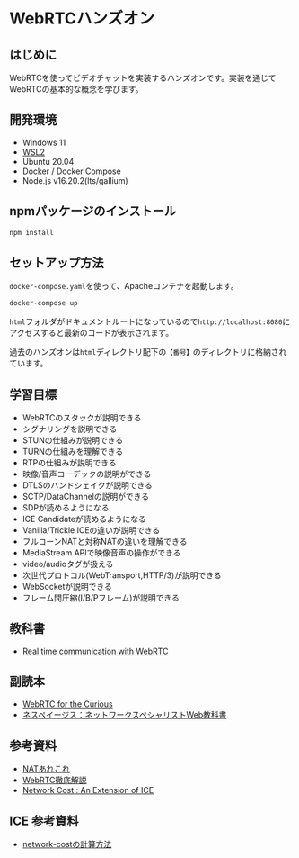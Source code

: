 # WebRTCハンズオン

## はじめに

WebRTCを使ってビデオチャットを実装するハンズオンです。実装を通じてWebRTCの基本的な概念を学びます。

## 開発環境

- Windows 11
- [WSL2](https://docs.microsoft.com/ja-jp/windows/wsl/install)
- Ubuntu 20.04
- Docker / Docker Compose
- Node.js v16.20.2(lts/gallium)

## npmパッケージのインストール

```bash
npm install
```

## セットアップ方法

`docker-compose.yaml`を使って、Apacheコンテナを起動します。

```bash
docker-compose up
```

`html`フォルダがドキュメントルートになっているので`http://localhost:8080`にアクセスすると最新のコードが表示されます。

過去のハンズオンは`html`ディレクトリ配下の`【番号】`のディレクトリに格納されています。

## 学習目標

- WebRTCのスタックが説明できる
- シグナリングを説明できる
- STUNの仕組みが説明できる
- TURNの仕組みを理解できる
- RTPの仕組みが説明できる
- 映像/音声コーデックの説明ができる
- DTLSのハンドシェイクが説明できる
- SCTP/DataChannelの説明ができる
- SDPが読めるようになる
- ICE Candidateが読めるようになる
- Vanilla/Trickle ICEの違いが説明できる
- フルコーンNATと対称NATの違いを理解できる
- MediaStream APIで映像音声の操作ができる
- video/audioタグが扱える
- 次世代プロトコル(WebTransport,HTTP/3)が説明できる
- WebSocketが説明できる
- フレーム間圧縮(I/B/Pフレーム)が説明できる

## 教科書

- [Real time communication with WebRTC](https://codelabs.developers.google.com/codelabs/webrtc-web#0)

## 副読本

- [WebRTC for the Curious](https://webrtcforthecurious.com/)
- [ネスペイージス：ネットワークスペシャリストWeb教科書](https://www.infraexpert.com/info/netspecial1.html)

## 参考資料

- [NATあれこれ](https://tech.zms.co.jp/nat%E3%81%82%E3%82%8C%E3%81%93%E3%82%8C/)
- [WebRTC徹底解説](https://zenn.dev/yuki_uchida/books/c0946d19352af5)
- [Network Cost : An Extension of ICE](https://yoshihisaonoue.wordpress.com/2021/05/03/network-cost-an-extension-of-ice/)

## ICE 参考資料
- [network-costの計算方法](https://chromium.googlesource.com/external/webrtc/+/master/rtc_base/network.cc)